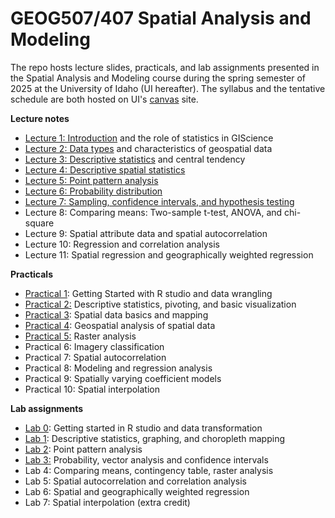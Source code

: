 # GEOG507/407 Spatial Analysis and Modeling

The repo hosts lecture slides, practicals, and lab assignments presented in the Spatial Analysis and Modeling course during the spring semester of 2025 at the University of Idaho (UI hereafter). The syllabus and the tentative schedule are both hosted on UI's [canvas](https://canvas.uidaho.edu/) site.

**Lecture notes**

-   [Lecture 1: Introduction](Lectures/Lecture1_Introduction.html) and the role of statistics in GIScience
-   [Lecture 2: Data types](Lectures/Lecture2_DataTypes_Characteristics.html) and characteristics of geospatial data
-   [Lecture 3: Descriptive statistics](Lectures/Lecture3_CentralTendencyDescriptiveStats.html) and central tendency
-   [Lecture 4: Descriptive spatial statistics](Lectures/Lecture4_DescriptiveSpatialStatistics.html)
-   [Lecture 5: Point pattern analysis](Lectures/Lecture5_PointPatternAnalysis.html)
-   [Lecture 6: Probability distribution](Lectures/Lecture6_ProbabilityDistribution.html)
-   [Lecture 7: Sampling, confidence intervals, and hypothesis testing](Lectures/Lecture7_Sampling_CIs_OneSample.html)
-   Lecture 8: Comparing means: Two-sample t-test, ANOVA, and chi-square
-   Lecture 9: Spatial attribute data and spatial autocorrelation
-   Lecture 10: Regression and correlation analysis
-   Lecture 11: Spatial regression and geographically weighted regression

**Practicals**

-   [Practical 1](Practicals/1_Practical.html): Getting Started with R studio and data wrangling
-   [Practical 2:](Practicals/2_Practical.html) Descriptive statistics, pivoting, and basic visualization
-   [Practical 3](Practicals/3_Practical.html): Spatial data basics and mapping
-   [Practical 4](Practicals/4_Practical.html): Geospatial analysis of spatial data
-   [Practical 5:](Practicals/5_Practical_RasterAnalysis.html) Raster analysis
-   Practical 6: Imagery classification
-   Practical 7: Spatial autocorrelation
-   Practical 8: Modeling and regression analysis
-   Practical 9: Spatially varying coefficient models
-   Practical 10: Spatial interpolation

**Lab assignments**

-   [Lab 0](Labs/Lab0_template.html): Getting started in R studio and data transformation
-   [Lab 1](Labs/Lab1_template.html): Descriptive statistics, graphing, and choropleth mapping
-   [Lab 2](Labs/Lab2_template.html): Point pattern analysis
-   [Lab 3:](Labs/Lab3_template.html) Probability, vector analysis and confidence intervals
-   Lab 4: Comparing means, contingency table, raster analysis
-   Lab 5: Spatial autocorrelation and correlation analysis
-   Lab 6: Spatial and geographically weighted regression
-   Lab 7: Spatial interpolation (extra credit)
